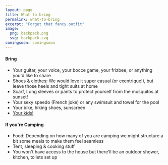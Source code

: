 ```yaml
---
layout: page
title: What to bring
permalink: what-to-bring
excerpt: "Forget that fancy outfit"
image:
  png: backpack.png
  svg: backpack.svg
comingsoon: comingsoon
---
```



#### Bring

* Your guitar, your voice, your bocce game, your frizbee, or anything you'd like to share
* Shoes & clothes: We would love it super casual (or exentrique!), but leave those heels and tight suits at home
* Scarf, Long sleeves or pants to protect yourself from the mosquitos at sunset!
* Your sexy speedo (French joke) or any swimsuit and towel for the pool
* Your bike, hiking shoes, sunscreen 
* [Your kids!](/kids)


#### If you're Camping

* Food: Depending on how many of you are camping we might structure a bit some meals to make them feel seamless 
* Tent, sleeping & cooking stuff
* You won't have access to the house but there'll be an outdoor shower, kitchen, toilets set up


